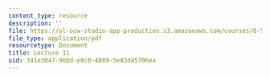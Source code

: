 ```yaml
---
content_type: resource
description: ''
file: https://ol-ocw-studio-app-production.s3.amazonaws.com/courses/8-592j-statistical-physics-in-biology-spring-2011/341e304796bde8c040895e83d45706ea_MIT8_592JS11_lec11.pdf
file_type: application/pdf
resourcetype: Document
title: Lecture 11
uid: 341e3047-96bd-e8c0-4089-5e83d45706ea
---
```

